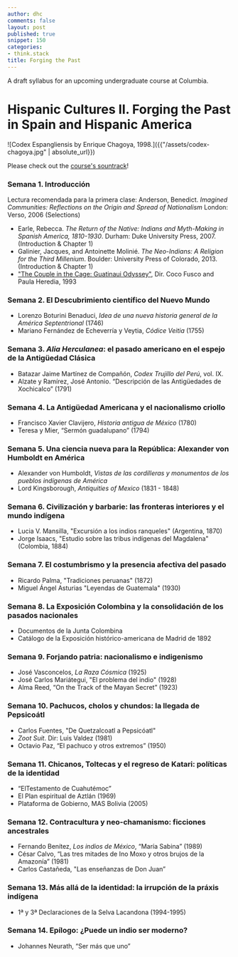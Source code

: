 ```yaml
---
author: dhc
comments: false
layout: post
published: true
snippet: 150
categories:
- think.stack
title: Forging the Past
---
```


A draft syllabus for an upcoming undergraduate course at Columbia. 

# Hispanic Cultures II. Forging the Past in Spain and Hispanic America

![Codex Espangliensis by Enrique Chagoya, 1998.]({{"/assets/codex-chagoya.jpg" | absolute_url}})

Please check out the [course's sountrack](https://open.spotify.com/user/davidcolmenares/playlist/58IetuUulxWBfrjs0UFrwL?si=aBv3LLNZS2qHbL_6TOXRmw)!

### Semana 1. Introducción 

Lectura recomendada para la primera clase: Anderson, Benedict. *Imagined Communities: Reflections on the Origin and Spread of Nationalism* London: Verso, 2006 (Selections) 

- Earle, Rebecca. *The Return of the Native: Indians and Myth-Making in Spanish America, 1810-1930*. Durham: Duke University Press, 2007. (Introduction & Chapter 1)
- Galinier, Jacques, and Antoinette Molinié. *The Neo-Indians: A Religion for the Third Millenium*. Boulder: University Press of Colorado, 2013. (Introduction & Chapter 1)
- ["The Couple in the Cage: Guatinaui Odyssey"](https://www.youtube.com/watch?v=qv26tDDsuA8), Dir. Coco Fusco and Paula Heredia, 1993

### Semana 2. El Descubrimiento científico del Nuevo Mundo

- Lorenzo Boturini Benaduci, *Idea de una nueva historia general de la América Septentrional* (1746)
- Mariano Fernández de Echeverría y Veytia, *Códice Veitia* (1755)
    
### Semana 3. *Alia Herculanea*: el pasado americano en el espejo de la Antigüedad Clásica
- Batazar Jaime Martínez de Compañón, *Codex Trujillo del Perú*, vol. IX.  
- Alzate y Ramírez, José Antonio. “Descripción de las Antigüedades de Xochicalco” (1791)
    
### Semana 4. La Antigüedad Americana y el nacionalismo criollo
- Francisco Xavier Clavijero, *Historia antigua de México* (1780)
- Teresa y Mier, “Sermón guadalupano” (1794)
    
### Semana 5. Una ciencia nueva para la República: Alexander von Humboldt en América
-  Alexander von Humboldt, *Vistas de las cordilleras y monumentos de los pueblos indígenas de América*
-  Lord Kingsborough, *Antiquities of Mexico* (1831 - 1848)

### Semana 6. Civilización y barbarie: las fronteras interiores y el mundo indígena
- Lucia V. Mansilla, "Excursión a los indios ranqueles" (Argentina, 1870)
- Jorge Isaacs, "Estudio sobre las tribus indígenas del Magdalena" (Colombia, 1884)

### Semana 7. El costumbrismo y la presencia afectiva del pasado
- Ricardo Palma, "Tradiciones peruanas" (1872) 
- Miguel Ángel Asturias "Leyendas de Guatemala" (1930)

### Semana 8. La Exposición Colombina y la consolidación de los pasados nacionales
- Documentos de la Junta Colombina
- Catálogo de la Exposición histórico-americana de Madrid de 1892

### Semana 9. Forjando patria: nacionalismo e indigenismo 
- José Vasconcelos, *La Raza Cósmica* (1925)
- José Carlos Mariátegui, "El problema del indio" (1928)
- Alma Reed, “On the Track of the Mayan Secret” (1923)

### Semana 10. Pachucos, cholos y chundos: la llegada de Pepsicoátl
- Carlos Fuentes, "De Quetzalcoatl a Pepsicóatl"
- *Zoot Suit*. Dir: Luis Valdez (1981)
- Octavio Paz, “El pachuco y otros extremos” (1950)

### Semana 11. Chicanos, Toltecas y el regreso de Katari: políticas de la identidad   
- “ElTestamento de Cuahutémoc” 
- El Plan espiritual de Aztlán (1969)
- Plataforma de Gobierno, MAS Bolivia (2005)

### Semana 12. Contracultura y neo-chamanismo: ficciones ancestrales
- Fernando Benítez, *Los indios de México*, “María Sabina” (1989)
- César Calvo, “Las tres mitades de Ino Moxo y otros brujos de la Amazonía” (1981)
- Carlos Castañeda, "Las enseñanzas de Don Juan”

### Semana 13. Más allá de la identidad: la irrupción de la práxis indígena
- 1ª y 3ª Declaraciones de la Selva Lacandona (1994-1995)

### Semana 14. Epílogo: ¿Puede un indio ser moderno?
- Johannes Neurath, “Ser más que uno”
